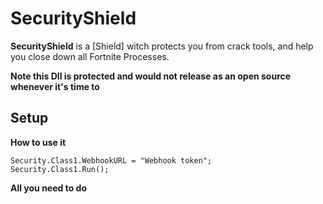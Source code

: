# SecurityShield
**SecurityShield** is a [Shield] witch protects you from crack tools, and help you close down all Fortnite Processes. 

**Note this Dll is protected and would not release as an open source whenever it's time to**

## Setup

**How to use it**
```
Security.Class1.WebhookURL = "Webhook token";
Security.Class1.Run();
```

**All you need to do**
